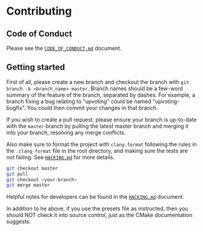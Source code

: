 # Contributing

<!--
    Short overview, rules, general guidelines, notes about pull requests and
    style should go here.
-->

## Code of Conduct

Please see the [`CODE_OF_CONDUCT.md`](CODE_OF_CONDUCT.md) document.

## Getting started

First of all, please create a new branch and checkout the branch with `git branch -b <branch_name> master`. Branch names should be a few-word
summary of the feature of the branch, separated by dashes. For example, a branch fixing a bug relating to "upvoting" could be named "upvoting-bugfix".
You could then commit your changes in that branch. 

If you wish to create a pull request, please ensure your branch is up-to-date with the `master` branch by pulling the latest master branch and
merging it into your branch, resolving any merge conflicts.

Also make sure to format the project with `clang-format` following the rules in the `.clang-format` file in the root directory, and making sure
the tests are not failing. See [`HACKING.md`](HACKING.md) for more details.

```sh
git checkout master
git pull
git checkout <your-branch>
git merge master
```


Helpful notes for developers can be found in the [`HACKING.md`](HACKING.md)
document.

In addition to he above, if you use the presets file as instructed, then you
should NOT check it into source control, just as the CMake documentation
suggests.
